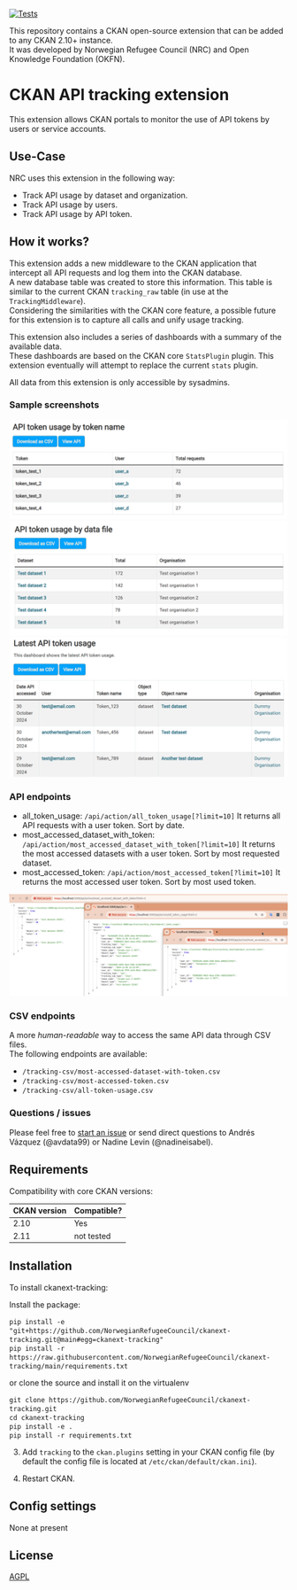 [![Tests](https://github.com/NorwegianRefugeeCouncil/ckanext-tracking/workflows/Tests/badge.svg)](https://github.com/NorwegianRefugeeCouncil/ckanext-tracking/actions)

This repository contains a CKAN open-source extension that can be added to any CKAN 2.10+ instance.  
It was developed by Norwegian Refugee Council (NRC) and Open Knowledge Foundation (OKFN).  

# CKAN API tracking extension

This extension allows CKAN portals to monitor the use of API tokens by users or service accounts.  

## Use-Case

NRC uses this extension in the following way:

 - Track API usage by dataset and organization.
 - Track API usage by users.
 - Track API usage by API token.

## How it works?

This extension adds a new middleware to the CKAN application that intercept all API requests and log them into the CKAN database.  
A new database table was created to store this information. This table is similar to the current CKAN `tracking_raw` table (in
use at the `TrackingMiddleware`).  
Considering the similarities with the CKAN core feature, a possible future for this extension is to capture all calls and unify usage tracking.  

This extension also includes a series of dashboards with a summary of the available data.  
These dashboards are based on the CKAN core `StatsPlugin` plugin. This extension eventually will attempt to replace the current `stats` plugin.  

All data from this extension is only accessible by sysadmins.

### Sample screenshots

![Token usage by name](/DOCS/imgs/token-usage-by-name.png)
![Token usage by dataset](/DOCS/imgs/token-usage-by-data-file.png)
![Latest Token usage](/DOCS/imgs/latest-token-usage.png)

### API endpoints

 - all_token_usage: `/api/action/all_token_usage[?limit=10]` It returns all API requests with a user token. Sort by date.
 - most_accessed_dataset_with_token: `/api/action/most_accessed_dataset_with_token[?limit=10]` It returns the most accessed datasets with a user token. Sort by most requested dataset.
 - most_accessed_token: `/api/action/most_accessed_token[?limit=10]` It returns the most accessed user token. Sort by most used token.

![Api calls](/DOCS/imgs/api-calls.png)

### CSV endpoints

A more _human-readable_ way to access the same API data through CSV files.  
The following endpoints are available:

 - `/tracking-csv/most-accessed-dataset-with-token.csv`
 - `/tracking-csv/most-accessed-token.csv`
 - `/tracking-csv/all-token-usage.csv`

### Questions / issues

Please feel free to [start an issue](https://github.com/NorwegianRefugeeCouncil/ckanext-tracking/issues) or send direct questions to Andrés Vázquez (@avdata99) or Nadine Levin (@nadineisabel).  


## Requirements

Compatibility with core CKAN versions:

| CKAN version    | Compatible?   |
| --------------- | ------------- |
| 2.10            | Yes           |
| 2.11            | not tested    |


## Installation

To install ckanext-tracking:

Install the package:

    pip install -e "git+https://github.com/NorwegianRefugeeCouncil/ckanext-tracking.git@main#egg=ckanext-tracking"
    pip install -r https://raw.githubusercontent.com/NorwegianRefugeeCouncil/ckanext-tracking/main/requirements.txt

or clone the source and install it on the virtualenv

    git clone https://github.com/NorwegianRefugeeCouncil/ckanext-tracking.git
    cd ckanext-tracking
    pip install -e .
	pip install -r requirements.txt

3. Add `tracking` to the `ckan.plugins` setting in your CKAN
   config file (by default the config file is located at
   `/etc/ckan/default/ckan.ini`).

4. Restart CKAN.

## Config settings

None at present

## License

[AGPL](https://www.gnu.org/licenses/agpl-3.0.en.html)
